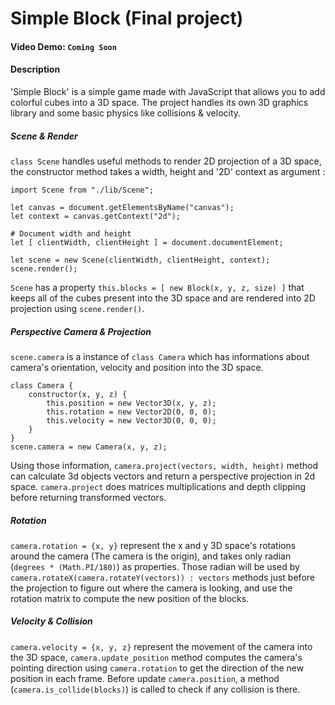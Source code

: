 # Simple Block (Final project)
#### Video Demo: `Coming Soon`
#### Description
'Simple Block' is a simple game made with JavaScript that allows you to add colorful cubes into a 3D space. The project handles its own 3D graphics library and some basic physics like collisions & velocity.

##### Scene & Render
`class Scene` handles useful methods to render 2D projection of a 3D space, the constructor method takes a width, height and '2D' context as argument :

```
import Scene from "./lib/Scene";

let canvas = document.getElementsByName("canvas");
let context = canvas.getContext("2d");

# Document width and height
let [ clientWidth, clientHeight ] = document.documentElement;

let scene = new Scene(clientWidth, clientHeight, context);
scene.render();
```

`Scene` has a property `this.blocks = [ new Block(x, y, z, size) ]` that keeps all of the cubes present into the 3D space and are rendered into 2D projection using `scene.render()`.

##### Perspective Camera & Projection
`scene.camera` is a instance of `class Camera` which has informations about camera's orientation, velocity and position into the 3D space.
```
class Camera {
    constructor(x, y, z) {
        this.position = new Vector3D(x, y, z);
        this.rotation = new Vector2D(0, 0, 0);
        this.velocity = new Vector3D(0, 0, 0);
    }
}
scene.camera = new Camera(x, y, z);
```
Using those information, `camera.project(vectors, width, height)` method can calculate 3d objects vectors and return a perspective projection in 2d space.
`camera.project` does matrices multiplications and depth clipping before returning transformed vectors.

##### Rotation
`camera.rotation = {x, y}` represent the x and y 3D space's rotations around the camera (The camera is the origin), and takes only radian (`degrees * (Math.PI/180)`) as properties.
Those radian will be used by `camera.rotateX(camera.rotateY(vectors)) : vectors` methods just before the projection to figure out where the camera is looking, and use the rotation matrix to compute the new position of the blocks.

##### Velocity & Collision 
`camera.velocity = {x, y, z}` represent the movement of the camera into the 3D space, `camera.update_position` method computes the camera's pointing direction using `camera.rotation` to get the direction of the new position in each frame.
Before update `camera.position`, a method (`camera.is_collide(blocks)`) is called to check if any collision is there. 
